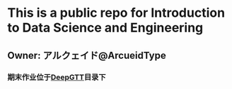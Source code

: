 # This is a public repo for Introduction to Data Science and Engineering

## Owner: アルクェイド@ArcueidType

### 期末作业位于[DeepGTT](DeepGTT)目录下